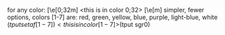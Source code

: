 
for any color:
\[\e[0;32m\]  <this is in color 0;32>  \[\e[m\]
simpler, fewer options, colors [1-7] are: red, green, yellow, blue, purple, light-blue, white
$(tput setaf [1-7])<this is in color [1-7]>$(tput sgr0)
